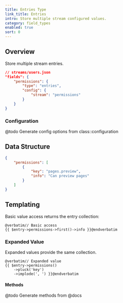```yaml
---
title: Entries Type
link_title: Entries
intro: Store multiple stream configured values.
category: field_types
enabled: true
sort: 0
---
```


## Overview

Store multiple stream entries.

```json
// streams/users.json
"fields": {
    "permissions": {
        "type": "entries",
        "config": {
            "stream": "permissions"
        }
    }
}
```

### Configuration

@todo Generate config options from class::configuration


## Data Structure

```json
{
    "permissions": [
        {
            "key": "pages.preview",
            "info": "Can preview pages"
        }
    ]
}
```

## Templating

Basic value access returns the entry collection:

```blade
@verbatim// Basic access
{{ $entry->permissions->first()->info }}@endverbatim
```

### Expanded Value

Expanded values provide the same collection.

```blade
@verbatim// Expanded value
{{ $entry->permissions()
    ->pluck('key')
    ->implode(', ') }}@endverbatim
```

#### Methods

@todo Generate methods from @docs

